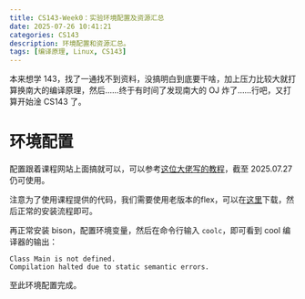 ```yaml
---
title: CS143-Week0：实验环境配置及资源汇总
date: 2025-07-26 10:41:21
categories: CS143
description: 环境配置和资源汇总。
tags: [编译原理, Linux, CS143]
---
```

本来想学 143，找了一通找不到资料，没搞明白到底要干啥，加上压力比较大就打算换南大的编译原理，然后……终于有时间了发现南大的 OJ 炸了……行吧，又打算开始淦 CS143 了。

# 环境配置
配置跟着课程网站上面搞就可以，可以参考<a href="https://zhuanlan.zhihu.com/p/226190284?share_code=1qHZc0tJ3pVWI&utm_psn=1932738134946316767" target="_blank">这位大佬写的教程</a>，截至 2025.07.27 仍可使用。

注意为了使用课程提供的代码，我们需要使用老版本的flex，可以在<a href="https://src.fedoraproject.org/lookaside/pkgs/flex/flex-2.5.35.tar.bz2/" target="_blank">这里</a>下载，然后正常的安装流程即可。

再正常安装 bison，配置环境变量，然后在命令行输入 `coolc`，即可看到 cool 编译器的输出：
```
Class Main is not defined.
Compilation halted due to static semantic errors.
```

至此环境配置完成。